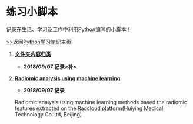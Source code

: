 # 练习小脚本

记录在生活、学习及工作中利用Python编写的小脚本！

[>>返回Python学习笔记主页!](https://github.com/Happykelee/the-study-of-Python)

1. **[文件夹内容归类](01_CTorCTC.py)**
    * **2018/09/07 记录<补>**


2. **[Radiomic analysis using machine learning](https://github.com/Happykelee/Radiomics-Analyze)**
    * **2018/09/07 记录**

    Radiomic analysis using machine learning methods based the radiomic features extracted on the [Radcloud platform](http://mics.radcloud.cn)(Huiying Medical Technology Co.Ltd, Beijing)
